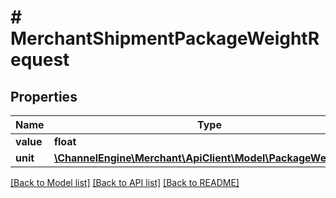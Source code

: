 # # MerchantShipmentPackageWeightRequest

## Properties

Name | Type | Description | Notes
------------ | ------------- | ------------- | -------------
**value** | **float** |  | [optional]
**unit** | [**\ChannelEngine\Merchant\ApiClient\Model\PackageWeightUnit**](PackageWeightUnit.md) |  | [optional]

[[Back to Model list]](../../README.md#models) [[Back to API list]](../../README.md#endpoints) [[Back to README]](../../README.md)
